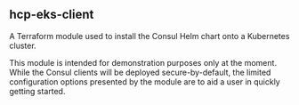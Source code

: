 ## hcp-eks-client

A Terraform module used to install the Consul Helm chart onto a Kubernetes
cluster.

This module is intended for demonstration purposes only at the moment.  While
the Consul clients will be deployed secure-by-default, the limited configuration
options presented by the module are to aid a user in quickly getting started.